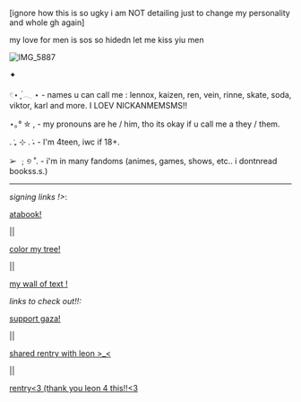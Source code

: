 [ignore how this is so ugky i am NOT detailing just to change my personality and whole gh again]

my love for men is sos so hidedn let me kiss yiu men 

![IMG_5887](https://github.com/user-attachments/assets/f7782e2a-104a-414d-ba2d-557232401f43)



✦

𓏲⋆ ִֶָ ๋𓂃 ⋆ - names u can call me : lennox, kaizen, ren, vein, rinne, skate, soda, viktor, karl and more. I LOEV NICKANMEMSMS!!

⋆｡° ✮ , - my pronouns are he / him, tho its okay if u call me a they / them.

. ݁₊ ⊹ . ݁˖ - I'm 4teen, iwc if 18+. 

➢ ﹔୭ ˚. - i'm in many fandoms (animes, games, shows, etc.. i dontnread bookss.s.)


----





*signing links !>*:

 [atabook!](https://callmeyourangel.atabook.org/)
 
|| 

[color my tree!](https://colormytree.me/2024/01JEB5ERZQF90G9505BHQZKS9S)

||

[my wall of text !](https://walloftext.co/gay-men-at-your-area)

*links to check out!!\:*

[support gaza!](https://rentry.co/hearts4gaza)

||

[shared rentry with leon >_<](https://rentry.co/sharedbetweengays)

||

[rentry<3 (thank you leon 4 this!!<3 <old>](https://rentry.co/kai-angel)
